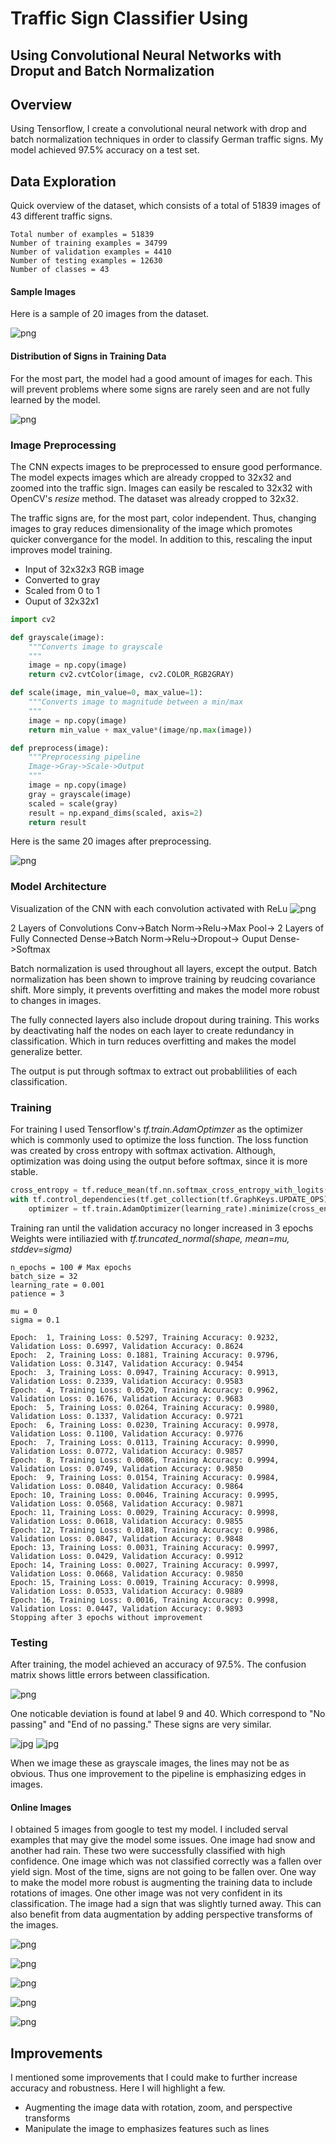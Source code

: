 # Traffic Sign Classifier Using
## Using Convolutional Neural Networks with Droput and Batch Normalization

## Overview

Using Tensorflow, I create a convolutional neural network with drop and batch normalization techniques in order to classify German traffic signs. My model achieved 97.5% accuracy on a test set.

## Data Exploration

Quick overview of the dataset, which consists of a total of 51839 images of 43 different traffic signs.

    Total number of examples = 51839
    Number of training examples = 34799
    Number of validation examples = 4410
    Number of testing examples = 12630
    Number of classes = 43
    
#### Sample Images

Here is a sample of 20 images from the dataset.

![png](output_images/output_12_0.png)

#### Distribution of Signs in Training Data

For the most part, the model had a good amount of images for each. This will prevent problems where some signs are rarely seen and are not fully learned by the model.

![png](output_images/output_14_1.png)

### Image Preprocessing

The CNN expects images to be preprocessed to ensure good performance. The model expects images which are already cropped to 32x32 and zoomed into the traffic sign. Images can easily be rescaled to 32x32 with OpenCV's _resize_ method. The dataset was already cropped to 32x32.

The traffic signs are, for the most part, color independent. Thus, changing images to gray reduces dimensionality of the image which promotes quicker convergance for the model. In addition to this, rescaling the input improves model training.

- Input of 32x32x3 RGB image
- Converted to gray
- Scaled from 0 to 1
- Ouput of 32x32x1

```python
import cv2

def grayscale(image):
    """Converts image to grayscale
    """
    image = np.copy(image)
    return cv2.cvtColor(image, cv2.COLOR_RGB2GRAY)

def scale(image, min_value=0, max_value=1):
    """Converts image to magnitude between a min/max
    """
    image = np.copy(image)
    return min_value + max_value*(image/np.max(image))

def preprocess(image):
    """Preprocessing pipeline
    Image->Gray->Scale->Output
    """
    image = np.copy(image)
    gray = grayscale(image)
    scaled = scale(gray)
    result = np.expand_dims(scaled, axis=2)
    return result
```

Here is the same 20 images after preprocessing.

![png](output_images/output_18_0.png)

### Model Architecture

Visualization of the CNN with each convolution activated with ReLu
![png](output_images/model_2.png)

2 Layers of Convolutions
Conv->Batch Norm->Relu->Max Pool->
2 Layers of Fully Connected
Dense->Batch Norm->Relu->Dropout->
Ouput
Dense->Softmax

Batch normalization is used throughout all layers, except the output. Batch normalization has been shown to improve training by reudcing covariance shift. More simply, it prevents overfitting and makes the model more robust to changes in images.

The fully connected layers also include dropout during training. This works by deactivating half the nodes on each layer to create redundancy in classification. Which in turn reduces overfitting and makes the model generalize better.

The output is put through softmax to extract out probablilities of each classification.

### Training
For training I used Tensorflow's _tf.train.AdamOptimzer_ as the optimizer which is commonly used to optimize the loss function.
The loss function was created by cross entropy with softmax activation. Although, optimization was doing using the output before softmax, since it is more stable.

```python
cross_entropy = tf.reduce_mean(tf.nn.softmax_cross_entropy_with_logits(labels=one_hot_output, logits=logits))
with tf.control_dependencies(tf.get_collection(tf.GraphKeys.UPDATE_OPS)):
    optimizer = tf.train.AdamOptimizer(learning_rate).minimize(cross_entropy)
```

Training ran until the validation accuracy no longer increased in 3 epochs
Weights were intiliazied with _tf.truncated_normal(shape, mean=mu, stddev=sigma)_

    n_epochs = 100 # Max epochs
    batch_size = 32
    learning_rate = 0.001
    patience = 3
    
    mu = 0
    sigma = 0.1
    
    Epoch:  1, Training Loss: 0.5297, Training Accuracy: 0.9232, Validation Loss: 0.6997, Validation Accuracy: 0.8624
    Epoch:  2, Training Loss: 0.1881, Training Accuracy: 0.9796, Validation Loss: 0.3147, Validation Accuracy: 0.9454
    Epoch:  3, Training Loss: 0.0947, Training Accuracy: 0.9913, Validation Loss: 0.2339, Validation Accuracy: 0.9583
    Epoch:  4, Training Loss: 0.0520, Training Accuracy: 0.9962, Validation Loss: 0.1676, Validation Accuracy: 0.9683
    Epoch:  5, Training Loss: 0.0264, Training Accuracy: 0.9980, Validation Loss: 0.1337, Validation Accuracy: 0.9721
    Epoch:  6, Training Loss: 0.0230, Training Accuracy: 0.9978, Validation Loss: 0.1100, Validation Accuracy: 0.9776
    Epoch:  7, Training Loss: 0.0113, Training Accuracy: 0.9990, Validation Loss: 0.0772, Validation Accuracy: 0.9857
    Epoch:  8, Training Loss: 0.0086, Training Accuracy: 0.9994, Validation Loss: 0.0749, Validation Accuracy: 0.9850
    Epoch:  9, Training Loss: 0.0154, Training Accuracy: 0.9984, Validation Loss: 0.0840, Validation Accuracy: 0.9864
    Epoch: 10, Training Loss: 0.0046, Training Accuracy: 0.9995, Validation Loss: 0.0568, Validation Accuracy: 0.9871
    Epoch: 11, Training Loss: 0.0029, Training Accuracy: 0.9998, Validation Loss: 0.0618, Validation Accuracy: 0.9855
    Epoch: 12, Training Loss: 0.0188, Training Accuracy: 0.9986, Validation Loss: 0.0847, Validation Accuracy: 0.9848
    Epoch: 13, Training Loss: 0.0031, Training Accuracy: 0.9997, Validation Loss: 0.0429, Validation Accuracy: 0.9912
    Epoch: 14, Training Loss: 0.0027, Training Accuracy: 0.9997, Validation Loss: 0.0668, Validation Accuracy: 0.9850
    Epoch: 15, Training Loss: 0.0019, Training Accuracy: 0.9998, Validation Loss: 0.0533, Validation Accuracy: 0.9889
    Epoch: 16, Training Loss: 0.0016, Training Accuracy: 0.9998, Validation Loss: 0.0447, Validation Accuracy: 0.9893
    Stopping after 3 epochs without improvement
    
### Testing

After training, the model achieved an accuracy of 97.5%. The confusion matrix shows little errors between classification.

![png](output_images/output_36_2.png)

One noticable deviation is found at label 9 and 40. Which correspond to "No passing" and "End of no passing." These signs are very similar.

![jpg](output_images/no_passing.jpg) ![jpg](output_images/end_of_no_passing.jpg)

When we image these as grayscale images, the lines may not be as obvious. Thus one improvement to the pipeline is emphasizing edges in images.

#### Online Images

I obtained 5 images from google to test my model. I included serval examples that may give the model some issues. One image had snow and another had rain. These two were successfully classified with high confidence.
One image which was not classified correctly was a fallen over yield sign. Most of the time, signs are not going to be fallen over. One way to make the model more robust is augmenting the training data to include rotations of images.
One other image was not very confident in its classification. The image had a sign that was slightly turned away. This can also benefit from data augmentation by adding perspective transforms of the images.

![png](output_47_0.png)



![png](output_47_1.png)



![png](output_47_2.png)



![png](output_47_3.png)



![png](output_47_4.png)


## Improvements

I mentioned some improvements that I could make to further increase accuracy and robustness. Here I will highlight a few.

- Augmenting the image data with rotation, zoom, and perspective transforms
- Manipulate the image to emphasizes features such as lines